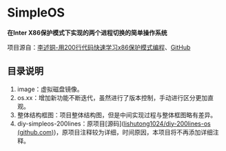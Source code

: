 # SimpleOS

**在Inter X86保护模式下实现的两个进程切换的简单操作系统**

项目源自：[李述铜-用200行代码快速学习x86保护模式编程](https://app7ulykyut1996.pc.xiaoe-tech.com/p/t_pc/course_pc_detail/column/p_63a65325e4b06159f72462ea?product_id=p_63a65325e4b06159f72462ea)、[GitHub](https://github.com/lishutong1024/diy-200lines-os)

## 目录说明

1. image：虚拟磁盘镜像。
2. os.xx：增加新功能不断迭代，虽然进行了版本控制，手动进行区分更加直观。
3. 整体结构框图：项目整体结构图，但是中间实现过程与整体框图略有差异。
4. diy-simpleos-200lines：原项目[源码]([lishutong1024/diy-200lines-os (github.com)](https://github.com/lishutong1024/diy-200lines-os))，原项目注释较为详细，时间原因，本项目将不再添加详细注释。
